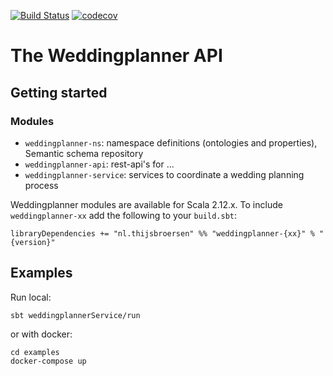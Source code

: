 [![Build Status](https://travis-ci.com/ThijsBroersen/Weddingplanner-API.svg)](https://travis-ci.com/ThijsBroersen/Weddingplanner-API)
[![codecov](https://codecov.io/gh/ThijsBroersen/Weddingplanner-API/branch/master/graph/badge.svg)](https://codecov.io/gh/ThijsBroersen/Weddingplanner-API)

# The Weddingplanner API


## Getting started

### Modules

- `weddingplanner-ns`: namespace definitions (ontologies and properties), Semantic schema repository
- `weddingplanner-api`: rest-api's for ...
- `weddingplanner-service`: services to coordinate a wedding planning process

Weddingplanner modules are available for Scala 2.12.x. 
To include `weddingplanner-xx` add the following to your `build.sbt`:
```
libraryDependencies += "nl.thijsbroersen" %% "weddingplanner-{xx}" % "{version}"
```

## Examples
Run local:
```
sbt weddingplannerService/run
```
or with docker:
```
cd examples
docker-compose up
```
